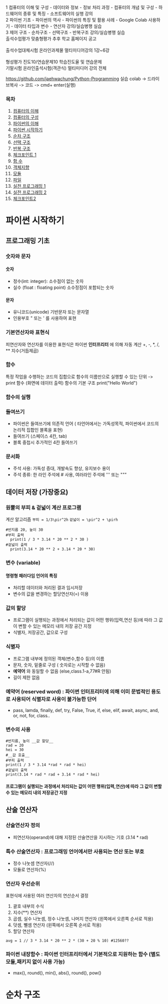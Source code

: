 1	컴퓨터의 이해 및 구성	- 데이터와 정보 - 정보 처리 과정 - 컴퓨터의 개념 및 구성 - 하드웨어의 종류 및 특징 - 소프트웨어의 실행			강의</br>
2	파이썬 기초	- 파이썬의 역사 - 파이썬의 특징 및 활용 사례 - Google Colab 사용하기 - 데이터 타입과 변수 - 연산자	강의/실습병행		실습</br>
3	제어 구조	- 순차구조 - 선택구조 - 반복구조	강의/실습병행		실습</br>
출석수업평가	맞춤형평가	추후 학교 홈페이지 공고   </br>      	     
출석수업대체시험	온라인과제물	멀티미디어강의 1강~6강  	  </br>     
형성평가	진도10/연습문제10	학습진도율 및 연습문제	 </br>
기말시험	온라인출석시험(객관식)	멀티미디어 강의 전체   </br>

https://github.com/jaehwachung/Python-Programming
실습 colab -> 드라이브복사 -> 코드 -> cmd+ enter(실행)
### 목차
1. [컴퓨터의 이해](#컴퓨터의-이해)
2. [컴퓨터의 구성](#컴퓨터의-구성)
3. [파이썬의 이해](#파이썬의-이해)
4. [파이썬 시작하기](#파이썬-시작하기)
5. [순차 구조](#순차-구조)
6. [선택 구조](#선택-구조)
7. [반복 구조](#반복-구조)
8. [체크포인트 1](#체크포인트-1)
9. [함 수](#함-수)
10. [객체지향](#객체지향)
11. [모듈](#모듈)
12. [파일](#파일)
13. [실전 프로그래밍 1](#실전-프로그래밍-1)
14. [실전 프로그래밍 2](#실전-프로그래밍-2)
15. [체크포인트2](#체크포인트2)

# 파이썬 시작하기
## 프로그래밍 기초
### 숫자와 문자
#### 숫자
  - 정수(int: integer): 소수점이 없는 숫자
  - 실수 (float : floating point) 소수정점이 포함되는 숫자 
#### 문자
  - 유니코드(unicode) 기반문자 또는 문자열
  - 인용부호 " 또는 ' 를 사용하여 표현
### 기본연산자와 표현식
 피연산자와 연산자를 이용한 표현식은 파이썬 __인터프리터__ 에 의해 자동 계산
+, -, *, /, ** 지수(거듭제곱)
### 함수
 특정 작업을 수행하는 코드의 집합으로 함수의 이름만으로 실행할 수 있는 단위 -> print 함수 (화면에 데이터 출력)
 함수의 기본 구조 print("Hello World")
### 함수의 실행
### 들여쓰기
  - 파이썬은 들여쓰기에 의존적 언어 ( 타언어에서는 가독성목적, 파이썬에서 코드의 논리적 집합인 블록을 표현)
  - 들여쓰기 (스페이스 4칸, tab)
  - 블록 중첩시 추가적인 4칸 들여쓰기
### 문서화
  - 주석 사용: 가독성 증대, 개발속도 향상, 유지보수 용이
  - 주석 종류: 한 라인 주석에 # 사용, 여러라인 주석에 ''' 또는 """
## 데이터 저장 (가장중요)
### 원뿔의 부피 & 겉넓이 계산 프로그램 
계산 알고리즘 `부피 = 1/3\pir^2h`  `겉넓이 = \pir^2 + \pirh`
```
#반지름 20, 높이 30
#부피 출력
  print(1 / 3 * 3.14 * 20 ** 2 * 30 )
#겉넓이 출력
  print(3.14 * 20 ** 2 + 3.14 * 20 * 30)
```
### 변수 (variable)
#### 명령형 패러다임 언어의 특징
- 처리할 데이터와 처리된 결과 임시저장
- 변수의 값을 변경하는 할당연산자(=) 이용
### 값의 할당 
- 프로그램이 실행되는 과정에서 처리되는 값이 어떤 행위(입력,연산 등)에 따라 그 값이 변할 수 있는 메모리 내의 저장 공간 지정
- 식별자, 저장공간, 값으로 구성
### 식별자
- 프로그램 내부에 정의된 객체(변수,함수 등)의 이름
- 문자, 숫자, 밑줄로 구성 ( 숫자로는 시작할 수 없음)
- __예약어__ 와 동일할 수 없음 (else,class.1-a,77#R 안됨)
- 길이 제한 없음
### 예약어 (reserved word) : 파이썬 인터프리터에 의해 이미 문법적인 용도로 사용되어 식별자로 사용이 불가능한 단어 
-  pass, lamda, finally, def, try, False, True, if, else, elif, await, async, and, or, not, for, class..
### 변수의 사용
```
#반지름, 높이 __값 할당__
rad = 20
hei = 30
#__값 호출__
#부피 출력 
print(1 / 3 * 3.14 *rad * rad * hei) 
#겉넓이 출력
print(3.14 * rad * rad + 3.14 * rad * hei)
```
#### 프로그램이 실행되는 과정에서 처리되는 값이 어떤 행위(입력,연산)에 따라 그 값이 변할 수 있는 메모리 내의 저장공간 지정
## 산술 연산자
### 산술연산자 정의
- 피연산자(operand)에 대해 지정된 산술연산을 지시하는 기호 (3.14 * rad)
### 특수 산술연산자 : 프로그래밍 언어에서만 사용되는 연산 또는 부호
- 정수 나눗셈 연산자(//)
- 모듈로 연산자(%)
### 연산자 우선순위
표현식에 사용된 여러 연산자의 연산순서 결정
1. 괄호 내부의 수식
2. 지수(**) 연산자
3. 곱셈, 실수 나눗셈, 정수 나눗셈, 나머지 연산자 (왼쪽에서 오른쪽 순서로 적용)
4. 덧셈, 뺄셈 연산자  (왼쪽에서 오른쪽 순서로 적용)
5. 할당 연산자
```
avg = 1 // 3 * 3.14 * 20 ** 2 * (30 + 20 % 10) #12560??
```
### 파이썬 내장함수 : 파이썬 인터프리터에서 기본적으로 지원하는 함수 (별도 모듈,패키지 없이 사용 가능)
- max(), round(), min(), abs(), round(), pow()

# 순차 구조 
